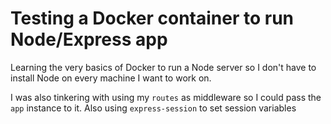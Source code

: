 # Testing a Docker container to run Node/Express app
Learning the very basics of Docker to run a Node server so I don't have to install Node on every machine I want to work on.

I was also tinkering with using my `routes` as middleware so I could pass the `app` instance to it. Also using `express-session` to set session variables
